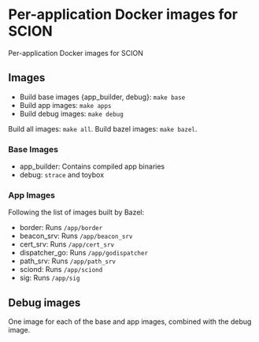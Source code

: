 # Per-application Docker images for SCION

Per-application Docker images for SCION

## Images

- Build base images {app_builder, debug}: `make base`
- Build app images: `make apps`
- Build debug images: `make debug`

Build all images: `make all`. Build bazel images: `make bazel`.

### Base Images

- app_builder: Contains compiled app binaries
- debug: `strace` and toybox

### App Images

Following the list of images built by Bazel:

- border: Runs `/app/border`
- beacon_srv: Runs `/app/beacon_srv`
- cert_srv: Runs `/app/cert_srv`
- dispatcher_go: Runs `/app/godispatcher`
- path_srv: Runs `/app/path_srv`
- sciond: Runs `/app/sciond`
- sig: Runs `/app/sig`

## Debug images

One image for each of the base and app images, combined with the debug image.

